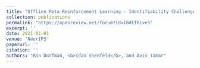 ```yaml
---
title: "Offline Meta Reinforcement Learning - Identifiability Challenges and Effective Data Collection Strategies"
collection: publications
permalink: "https://openreview.net/forum?id=IBdEfhLveS"
excerpt: ''
date: 2021-01-01
venue: 'NeurIPS'
paperurl: ''
citation: ''
authors: "Ron Dorfman, <b>Idan Shenfeld</b>, and Aviv Tamar"
---
```

